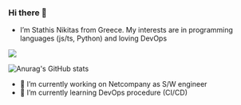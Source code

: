 ### Hi there 👋

* I’m Stathis Nikitas from Greece. My interests are in programming languages (js/ts, Python) and loving DevOps
 <!-- from Greece. I love to do H/W design on FPGA or programming embedded system with C, VHDL.
My interests are in programming languages (mostly C, Python). ---->

![](https://visitor-badge.laobi.icu/badge?page_id=evstniki.evstniki)


<!--- [![Anurag's GitHub stats](https://github-readme-stats.vercel.app/api?username=evstniki)](https://github.com/anuraghazra/github-readme-stats) ---->
![Anurag's GitHub stats](https://github-readme-stats.vercel.app/api?username=evstniki&show_icons=true&theme=radical)
- 🔭 I’m currently working on Netcompany as S/W engineer
- 🌱 I’m currently learning DevOps procedure (CI/CD)
<!--- - 👀 I’m interested in ...
- 🌱 I’m currently learning ...
- 💞️ I’m looking to collaborate on ...
- 📫 How to reach me ...


stathis-nikitas/stathis-nikitas is a ✨ special ✨ repository because its `README.md` (this file) appears on your GitHub profile.
You can click the Preview link to take a look at your changes.
--->







<!---

**evstniki/evstniki** is a ✨ _special_ ✨ repository because its `README.md` (this file) appears on your GitHub profile.

Here are some ideas to get you started:

- 🔭 I’m currently working on Netcompany as S/W engineer
- 🌱 I’m currently learning ...
- 👯 I’m looking to collaborate on ...
- 🤔 I’m looking for help with ...
- 💬 Ask me about ...
- 📫 How to reach me: ...
- 😄 Pronouns: ...
- ⚡ Fun fact: ...
-->
